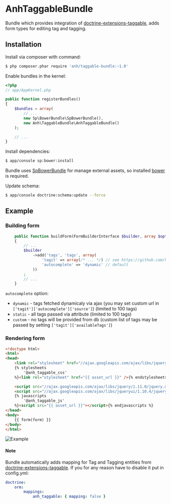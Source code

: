 # AnhTaggableBundle

Bundle which provides integration of [doctrine-extensions-taggable](https://github.com/hilobok/doctrine-extensions-taggable), adds form types for editing tag and tagging.

## Installation

Install via composer with command:

```bash
$ php composer.phar require 'anh/taggable-bundle:~1.0'
```

Enable bundles in the kernel:

```php
<?php
// app/AppKernel.php

public function registerBundles()
{
    $bundles = array(
        // ...
        new Sp\BowerBundle\SpBowerBundle(),
        new Anh\TaggableBundle\AnhTaggableBundle()
    );

    // ...
}
```

Install dependencies:

```bash
$ app/console sp:bower:install
```

Bundle uses [SpBowerBundle](https://github.com/Spea/SpBowerBundle) for manage external assets, so installed [bower](http://bower.io) is required.

Update schema:

```bash
$ app/console doctrine:schema:update --force
```

## Example

### Building form

```php
    public function buildForm(FormBuilderInterface $builder, array $options)
    {
        // ...
        $builder
            ->add('tags', 'tags', array(
                'tagit' => array(/* ... */) // see https://github.com/hilobok/tag-it for available options, may be empty
                'autocomplete' => 'dynamic' // default
            ))
        ;
        // ...
    }
```

`autocomplete` option:

* `dynamic` - tags fetched dynamicaly via ajax (you may set custom url in `['tagit']['autocomplete']['source']`) (limited to 100 tags)
* `static`  - all tags passed via attribute (limited to 100 tags)
* `custom`  - no tags will be provided from db (custom list of tags may be passed by setting `['tagit']['availableTags']`)

### Rendering form

```html
<!doctype html>
<html>
<head>
    <link rel="stylesheet" href="//ajax.googleapis.com/ajax/libs/jqueryui/1.10.4/themes/smoothness/jquery-ui.css" />
    {% stylesheets
        '@anh_taggable_css'
    %}<link rel="stylesheet" href="{{ asset_url }}" />{% endstylesheets %}

    <script src="//ajax.googleapis.com/ajax/libs/jquery/1.11.0/jquery.min.js"></script>
    <script src="//ajax.googleapis.com/ajax/libs/jqueryui/1.10.4/jquery-ui.min.js"></script>
    {% javascripts
        '@anh_taggable_js'
    %}<script src="{{ asset_url }}"></script>{% endjavascripts %}
</head>
<body>
    {{ form(form) }}
</body>
</html>
```

![Example](https://raw.github.com/hilobok/AnhTaggableBundle/master/Resources/doc/example.png)

#### Note

Bundle automatically adds mapping for Tag and Tagging entities from [doctrine-extensions-taggable](https://github.com/hilobok/doctrine-extensions-taggable). If you for any reason have to disable it put in config.yml:

```yml
doctrine:
    orm:
        mappings:
            anh_taggable: { mapping: false }
```